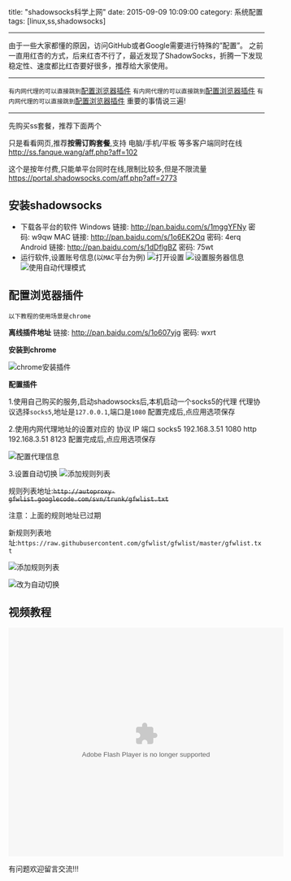 title: "shadowsocks科学上网"
date: 2015-09-09 10:09:00
category: 系统配置
tags: [linux,ss,shadowsocks]

---

由于一些大家都懂的原因，访问GitHub或者Google需要进行特殊的”配置”。
之前一直用红杏的方式，后来红杏不行了，最近发现了ShadowSocks，折腾一下发现稳定性、速度都比红杏要好很多，推荐给大家使用。

---
`有内网代理的可以直接跳到`[配置浏览器插件](#配置浏览器插件)
`有内网代理的可以直接跳到`[配置浏览器插件](#配置浏览器插件)
`有内网代理的可以直接跳到`[配置浏览器插件](#配置浏览器插件)
重要的事情说三遍!

---

先购买ss套餐，推荐下面两个

只是看看网页,推荐**按需订购套餐**,支持 电脑/手机/平板 等多客户端同时在线
http://ss.fanque.wang/aff.php?aff=102

这个是按年付费,只能单平台同时在线,限制比较多,但是不限流量
https://portal.shadowsocks.com/aff.php?aff=2773


## 安装shadowsocks

- 下载各平台的软件
    Windows 链接: http://pan.baidu.com/s/1mggYFNy 密码: w9qw
    MAC 链接: http://pan.baidu.com/s/1o6EK2Oq 密码: 4erq
    Android 链接: http://pan.baidu.com/s/1dDflgBZ 密码: 75wt
- 运行软件,设置账号信息(以`MAC`平台为例)
    ![打开设置](/images/ss/01.png)
    ![设置服务器信息](/images/ss/03.png)
    ![使用自动代理模式](/images/ss/02.png)

## 配置浏览器插件

`以下教程的使用场景是chrome`

**离线插件地址**
链接: http://pan.baidu.com/s/1o607yjg 密码: wxrt

**安装到chrome**

![chrome安装插件](/images/ss/04.png)

**配置插件**

1.使用自己购买的服务,启动shadowsocks后,本机启动一个socks5的代理
代理协议选择`socks5`,地址是`127.0.0.1`,端口是`1080`
配置完成后,点应用选项保存

2.使用内网代理地址的设置对应的 协议 IP 端口
socks5 192.168.3.51 1080
http 192.168.3.51 8123
配置完成后,点应用选项保存

![配置代理信息](/images/ss/05.png)

3.设置自动切换
![添加规则列表](/images/ss/06.png)


规则列表地址:~~`http://autoproxy-gfwlist.googlecode.com/svn/trunk/gfwlist.txt`~~

注意：上面的规则地址已过期

新规则列表地址:`https://raw.githubusercontent.com/gfwlist/gfwlist/master/gfwlist.txt`

![添加规则列表](/images/ss/07.png)


![改为自动切换](/images/ss/08.png)


## 视频教程

<object width='541' height='450'><param name='allowFullScreen' value='true'><param name='movie' value='http://i7.imgs.letv.com/player/swfPlayer.swf?autoPlay=0&id=23744815'/><embed src='http://i7.imgs.letv.com/player/swfPlayer.swf?autoPlay=0&id=23744815' width='541' height='450' allowFullScreen='true' type='application/x-shockwave-flash'/></object>

有问题欢迎留言交流!!!